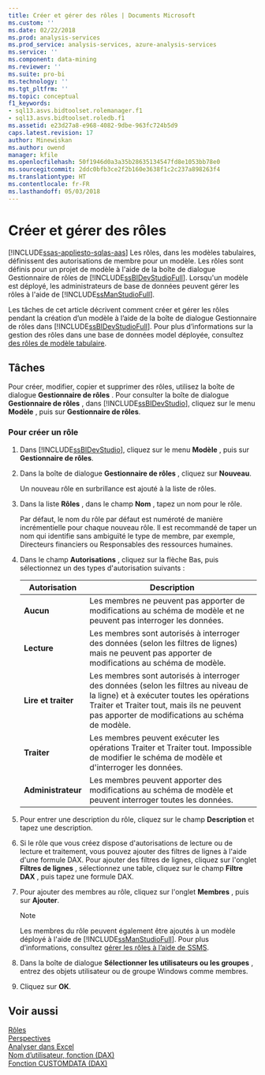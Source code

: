 ```yaml
---
title: Créer et gérer des rôles | Documents Microsoft
ms.custom: ''
ms.date: 02/22/2018
ms.prod: analysis-services
ms.prod_service: analysis-services, azure-analysis-services
ms.service: ''
ms.component: data-mining
ms.reviewer: ''
ms.suite: pro-bi
ms.technology: ''
ms.tgt_pltfrm: ''
ms.topic: conceptual
f1_keywords:
- sql13.asvs.bidtoolset.rolemanager.f1
- sql13.asvs.bidtoolset.roledb.f1
ms.assetid: e23d27a8-e968-4082-9dbe-963fc724b5d9
caps.latest.revision: 17
author: Minewiskan
ms.author: owend
manager: kfile
ms.openlocfilehash: 50f1946d0a3a35b28635134547fd8e1053bb78e0
ms.sourcegitcommit: 2ddc0bfb3ce2f2b160e3638f1c2c237a898263f4
ms.translationtype: HT
ms.contentlocale: fr-FR
ms.lasthandoff: 05/03/2018
---
```

# <a name="create-and-manage-roles"></a>Créer et gérer des rôles 
[!INCLUDE[ssas-appliesto-sqlas-aas](../../includes/ssas-appliesto-sqlas-aas.md)]
  Les rôles, dans les modèles tabulaires, définissent des autorisations de membre pour un modèle. Les rôles sont définis pour un projet de modèle à l'aide de la boîte de dialogue Gestionnaire de rôles de [!INCLUDE[ssBIDevStudioFull](../../includes/ssbidevstudiofull-md.md)]. Lorsqu'un modèle est déployé, les administrateurs de base de données peuvent gérer les rôles à l'aide de [!INCLUDE[ssManStudioFull](../../includes/ssmanstudiofull-md.md)].  
  
 Les tâches de cet article décrivent comment créer et gérer les rôles pendant la création d’un modèle à l’aide de la boîte de dialogue Gestionnaire de rôles dans [!INCLUDE[ssBIDevStudioFull](../../includes/ssbidevstudiofull-md.md)]. Pour plus d’informations sur la gestion des rôles dans une base de données model déployée, consultez [des rôles de modèle tabulaire](../../analysis-services/tabular-models/tabular-model-roles-ssas-tabular.md).  
  
## <a name="tasks"></a>Tâches  
 Pour créer, modifier, copier et supprimer des rôles, utilisez la boîte de dialogue **Gestionnaire de rôles** . Pour consulter la boîte de dialogue **Gestionnaire de rôles** , dans [!INCLUDE[ssBIDevStudio](../../includes/ssbidevstudio-md.md)], cliquez sur le menu **Modèle** , puis sur **Gestionnaire de rôles**.  
  
###  <a name="bkmk_new_role"></a> Pour créer un rôle  
  
1.  Dans [!INCLUDE[ssBIDevStudio](../../includes/ssbidevstudio-md.md)], cliquez sur le menu **Modèle** , puis sur **Gestionnaire de rôles**.  
  
2.  Dans la boîte de dialogue **Gestionnaire de rôles** , cliquez sur **Nouveau**.  
  
     Un nouveau rôle en surbrillance est ajouté à la liste de rôles.  
  
3.  Dans la liste **Rôles** , dans le champ **Nom** , tapez un nom pour le rôle.  
  
     Par défaut, le nom du rôle par défaut est numéroté de manière incrémentielle pour chaque nouveau rôle. Il est recommandé de taper un nom qui identifie sans ambiguïté le type de membre, par exemple, Directeurs financiers ou Responsables des ressources humaines.  
  
4.  Dans le champ **Autorisations** , cliquez sur la flèche Bas, puis sélectionnez un des types d'autorisation suivants :  
  
    |Autorisation| Description|  
    |----------------|-----------------|  
    |**Aucun**|Les membres ne peuvent pas apporter de modifications au schéma de modèle et ne peuvent pas interroger les données.|  
    |**Lecture**|Les membres sont autorisés à interroger des données (selon les filtres de lignes) mais ne peuvent pas apporter de modifications au schéma de modèle.|  
    |**Lire et traiter**|Les membres sont autorisés à interroger des données (selon les filtres au niveau de la ligne) et à exécuter toutes les opérations Traiter et Traiter tout, mais ils ne peuvent pas apporter de modifications au schéma de modèle.|  
    |**Traiter**|Les membres peuvent exécuter les opérations Traiter et Traiter tout. Impossible de modifier le schéma de modèle et d'interroger les données.|  
    |**Administrateur**|Les membres peuvent apporter des modifications au schéma de modèle et peuvent interroger toutes les données.|  
  
5.  Pour entrer une description du rôle, cliquez sur le champ **Description** et tapez une description.  
  
6.  Si le rôle que vous créez dispose d'autorisations de lecture ou de lecture et traitement, vous pouvez ajouter des filtres de lignes à l'aide d'une formule DAX. Pour ajouter des filtres de lignes, cliquez sur l'onglet **Filtres de lignes** , sélectionnez une table, cliquez sur le champ **Filtre DAX** , puis tapez une formule DAX.  
  
7.  Pour ajouter des membres au rôle, cliquez sur l'onglet **Membres** , puis sur **Ajouter**.  
  
    > [!NOTE]  
    >  Les membres du rôle peuvent également être ajoutés à un modèle déployé à l'aide de [!INCLUDE[ssManStudioFull](../../includes/ssmanstudiofull-md.md)]. Pour plus d’informations, consultez [gérer les rôles à l’aide de SSMS](../../analysis-services/tabular-models/manage-roles-by-using-ssms-ssas-tabular.md).  
  
8.  Dans la boîte de dialogue **Sélectionner les utilisateurs ou les groupes** , entrez des objets utilisateur ou de groupe Windows comme membres.  
  
9. Cliquez sur **OK**.  
  
## <a name="see-also"></a>Voir aussi  
 [Rôles](../../analysis-services/tabular-models/roles-ssas-tabular.md)   
 [Perspectives](../../analysis-services/tabular-models/perspectives-ssas-tabular.md)   
 [Analyser dans Excel](../../analysis-services/tabular-models/analyze-in-excel-ssas-tabular.md)   
 [Nom d’utilisateur, fonction (DAX)](http://msdn.microsoft.com/en-us/22dddc4b-1648-4c89-8c93-f1151162b93f)   
 [Fonction CUSTOMDATA (DAX)](http://msdn.microsoft.com/en-us/58235ad8-226c-43cc-8a69-5a52ac19dd4e)  
  
  
